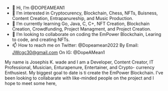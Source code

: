 - 👋 Hi, I’m @DOPEAMEAN1
- 👀 I’m interested in Cryptocurency, Blockchain, Chess, NFTs, Buisness, Content Creation, Entrapanureship, and Music Production.
- 🌱 I’m currently learning Go, Java, C, C+, NFT Creation, Blockchain Creation, Crowdfunding, Project Managment, and Project Creation.
- 💞️ I’m looking to collaborate on coding the EmPower Blockchain, Learing to code, and creating NFTs.
- 📫 How to reach me on Twitter: @Dopeamean2022 By Email: JWcgc30@gmail.com On IG: @DopeAMean1

My name is Josephis K. wade and I am a Developer, Content Creator, IT Professional, Musician, Enturapenure, Entertainer, and Crypto-
currency Enthusiest. My biggest goal to date is ti create the EmPower Blockchain. I've been looking to collabarate with like-minded
people on the project and I hope to meet some here,

<!---
DOPEAMEAN1/DOPEAMEAN1 is a ✨ special ✨ repository because its `README.md` (this file) appears on your GitHub profile.
You can click the Preview link to take a look at your changes.
--->
